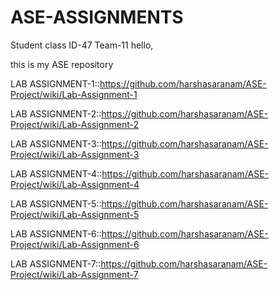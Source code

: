 # ASE-ASSIGNMENTS

Student class ID-47
Team-11
hello,

this is my ASE repository

LAB ASSIGNMENT-1::https://github.com/harshasaranam/ASE-Project/wiki/Lab-Assignment-1

LAB ASSIGNMENT-2::https://github.com/harshasaranam/ASE-Project/wiki/Lab-Assignment-2

LAB ASSIGNMENT-3::https://github.com/harshasaranam/ASE-Project/wiki/Lab-Assignment-3

LAB ASSIGNMENT-4::https://github.com/harshasaranam/ASE-Project/wiki/Lab-Assignment-4

LAB ASSIGNMENT-5::https://github.com/harshasaranam/ASE-Project/wiki/Lab-Assignment-5

LAB ASSIGNMENT-6::https://github.com/harshasaranam/ASE-Project/wiki/Lab-Assignment-6

LAB ASSIGNMENT-7::https://github.com/harshasaranam/ASE-Project/wiki/Lab-Assignment-7
